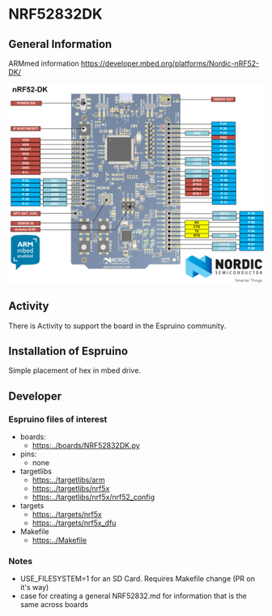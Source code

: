 
# NRF52832DK

## General Information

ARMmed information <https://developer.mbed.org/platforms/Nordic-nRF52-DK/>

![alt](../boards/img/NRF52832DK.png)

## Activity

There is Activity to support the board in the Espruino community.

## Installation of Espruino

Simple placement of hex in mbed drive.

## Developer

### Espruino files of interest

* boards:
  * <https:../boards/NRF52832DK.py>
* pins:
  * none
* targetlibs 
  * <https:../targetlibs/arm>
  * <https:../targetlibs/nrf5x>
  * <https:../targetlibs/nrf5x/nrf52_config>
* targets
  * <https:../targets/nrf5x>
  * <https:../targets/nrf5x_dfu>
* Makefile
  * <https:../Makefile>

### Notes

* USE_FILESYSTEM=1 for an SD Card. Requires Makefile change (PR on it's way)
* case for creating a general NRF52832.md for information that is the same across boards